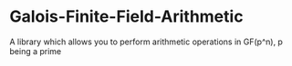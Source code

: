 # Galois-Finite-Field-Arithmetic
A library which allows you to perform arithmetic operations in GF(p^n), p being a prime
